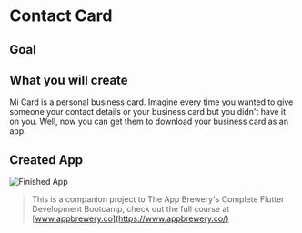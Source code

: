 

# Contact Card

## Goal

## What you will create

Mi Card is a personal business card. Imagine every time you wanted to give someone your contact details or your business card but you didn't have it on you. Well, now you can get them to download your business card as an app.


## Created App

![Finished App](https://github.com/VikranthAle/Flutter-Portfolio/blob/main/ContactCard-Flutter-App/MyCard.png)


>This is a companion project to The App Brewery's Complete Flutter Development Bootcamp, check out the full course at [www.appbrewery.co](https://www.appbrewery.co/)

